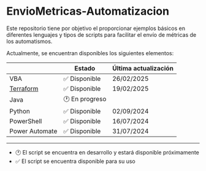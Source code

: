 # EnvioMetricas-Automatizacion

Este repositorio tiene por objetivo el proporcionar ejemplos básicos en diferentes lenguajes y tipos
de scripts para facilitar el envío de métricas de los automatismos.  

Actualmente, se encuentran disponibles los siguientes elementos:

|                                    | Estado                        | Última actualización |
|------------------------------------|-------------------------------|----------------------|
| VBA                                | :white_check_mark: Disponible | 26/02/2025           |
| [Terraform](./Terraform/README.md) | :white_check_mark: Disponible | 19/02/2025           |
| Java                               | :clock1: En progreso          |                      |
| Python                             | :white_check_mark: Disponible | 02/09/2024           |
| PowerShell                         | :white_check_mark: Disponible | 16/07/2024           |
| Power Automate                     | :white_check_mark: Disponible | 31/07/2024           |

---

- :clock1: El script se encuentra en desarrollo y estará disponible próximamente
- :white_check_mark: El script se encuentra disponible para su uso
